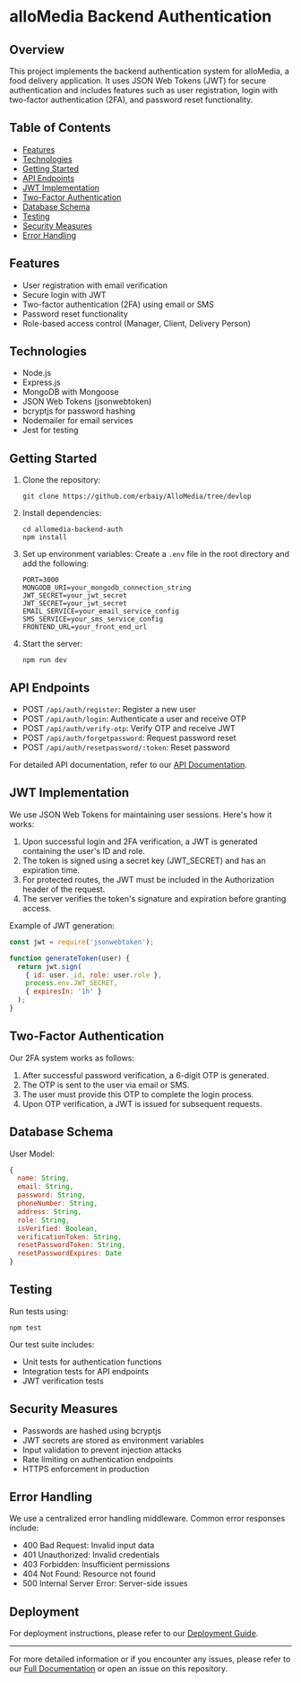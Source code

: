 # alloMedia Backend Authentication

## Overview

This project implements the backend authentication system for alloMedia, a food delivery application. It uses JSON Web Tokens (JWT) for secure authentication and includes features such as user registration, login with two-factor authentication (2FA), and password reset functionality.

## Table of Contents

- [Features](#features)
- [Technologies](#technologies)
- [Getting Started](#getting-started)
- [API Endpoints](#api-endpoints)
- [JWT Implementation](#jwt-implementation)
- [Two-Factor Authentication](#two-factor-authentication)
- [Database Schema](#database-schema)
- [Testing](#testing)
- [Security Measures](#security-measures)
- [Error Handling](#error-handling)

## Features

- User registration with email verification
- Secure login with JWT
- Two-factor authentication (2FA) using email or SMS
- Password reset functionality
- Role-based access control (Manager, Client, Delivery Person)

## Technologies

- Node.js
- Express.js
- MongoDB with Mongoose
- JSON Web Tokens (jsonwebtoken)
- bcryptjs for password hashing
- Nodemailer for email services
- Jest for testing

## Getting Started

1. Clone the repository:
   ```
   git clone https://github.com/erbaiy/AlloMedia/tree/devlop
   ```

2. Install dependencies:
   ```
   cd allomedia-backend-auth
   npm install
   ```

3. Set up environment variables:
   Create a `.env` file in the root directory and add the following:
   ```
   PORT=3000
   MONGODB_URI=your_mongodb_connection_string
   JWT_SECRET=your_jwt_secret
   JWT_SECRET=your_jwt_secret
   EMAIL_SERVICE=your_email_service_config
   SMS_SERVICE=your_sms_service_config
   FRONTEND_URL=your_front_end_url
   ```

4. Start the server:
   ```
   npm run dev
   ```

## API Endpoints

- POST `/api/auth/register`: Register a new user
- POST `/api/auth/login`: Authenticate a user and receive OTP
- POST `/api/auth/verify-otp`: Verify OTP and receive JWT
- POST `/api/auth/forgetpassword`: Request password reset
- POST `/api/auth/resetpassword/:token`: Reset password

For detailed API documentation, refer to our [API Documentation](postmanDoc).

## JWT Implementation

We use JSON Web Tokens for maintaining user sessions. Here's how it works:

1. Upon successful login and 2FA verification, a JWT is generated containing the user's ID and role.
2. The token is signed using a secret key (JWT_SECRET) and has an expiration time.
3. For protected routes, the JWT must be included in the Authorization header of the request.
4. The server verifies the token's signature and expiration before granting access.

Example of JWT generation:

```javascript
const jwt = require('jsonwebtoken');

function generateToken(user) {
  return jwt.sign(
    { id: user._id, role: user.role },
    process.env.JWT_SECRET,
    { expiresIn: '1h' }
  );
}
```

## Two-Factor Authentication

Our 2FA system works as follows:

1. After successful password verification, a 6-digit OTP is generated.
2. The OTP is sent to the user via email or SMS.
3. The user must provide this OTP to complete the login process.
4. Upon OTP verification, a JWT is issued for subsequent requests.

## Database Schema

User Model:

```javascript
{
  name: String,
  email: String,
  password: String,
  phoneNumber: String,
  address: String,
  role: String,
  isVerified: Boolean,
  verificationToken: String,
  resetPasswordToken: String,
  resetPasswordExpires: Date
}
```

## Testing

Run tests using:

```
npm test
```

Our test suite includes:
- Unit tests for authentication functions
- Integration tests for API endpoints
- JWT verification tests

## Security Measures

- Passwords are hashed using bcryptjs
- JWT secrets are stored as environment variables
- Input validation to prevent injection attacks
- Rate limiting on authentication endpoints
- HTTPS enforcement in production

## Error Handling

We use a centralized error handling middleware. Common error responses include:

- 400 Bad Request: Invalid input data
- 401 Unauthorized: Invalid credentials
- 403 Forbidden: Insufficient permissions
- 404 Not Found: Resource not found
- 500 Internal Server Error: Server-side issues

## Deployment

For deployment instructions, please refer to our [Deployment Guide](link-to-deployment-guide).

---

For more detailed information or if you encounter any issues, please refer to our [Full Documentation](link-to-full-docs) or open an issue on this repository.